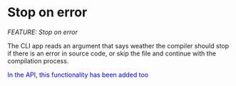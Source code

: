 # Stop on error
_FEATURE: Stop on error_

The CLI app reads an argument that says weather the compiler should stop if there is an error in source code, or skip the file and continue with the compilation process.

<span style="color:blue">In the API, this functionality has been added too</span>
